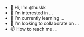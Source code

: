 - 👋 Hi, I’m @huskk
- 👀 I’m interested in ...
- 🌱 I’m currently learning ...
- 💞️ I’m looking to collaborate on ...
- 📫 How to reach me ...

<!---
huskk/huskk is a ✨ special ✨ repository because its `README.md` (this file) appears on your GitHub profile.
You can click the Preview link to take a look at your changes.
--->
